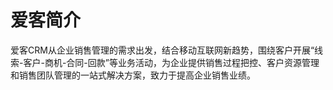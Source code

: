 # 爱客简介

爱客CRM从企业销售管理的需求出发，结合移动互联网新趋势，围绕客户开展“线索-客户-商机-合同-回款”等业务活动，为企业提供销售过程把控、客户资源管理和销售团队管理的一站式解决方案，致力于提高企业销售业绩。

